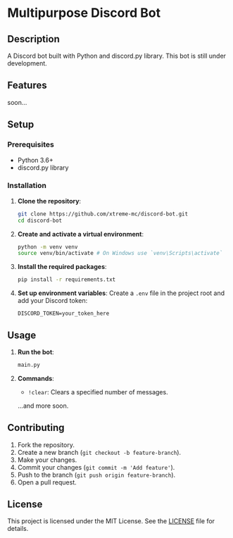 # Multipurpose Discord Bot

## Description
A Discord bot built with Python and discord.py library. This bot is still under development.

## Features
soon...

## Setup

### Prerequisites
- Python 3.6+
- discord.py library

### Installation

1. **Clone the repository**:
   ```sh
   git clone https://github.com/xtreme-mc/discord-bot.git
   cd discord-bot
   ```

2. **Create and activate a virtual environment**:
   ```sh
   python -m venv venv
   source venv/bin/activate # On Windows use `venv\Scripts\activate`
   ```

3. **Install the required packages**:
   ```sh
   pip install -r requirements.txt
   ```

4. **Set up environment variables**:
   Create a `.env` file in the project root and add your Discord token:
   ```env
   DISCORD_TOKEN=your_token_here
   ```

## Usage
1. **Run the bot**:
   ```sh
   main.py
   ```

2. **Commands**:
   - `!clear`: Clears  a specified number of messages.

   ...and more soon.

## Contributing
1. Fork the repository.
2. Create a new branch (`git checkout -b feature-branch`).
3. Make your changes.
4. Commit your changes (`git commit -m 'Add feature'`).
5. Push to the branch (`git push origin feature-branch`).
6. Open a pull request.

## License
This project is licensed under the MIT License. See the [LICENSE](LICENSE) file for details.
